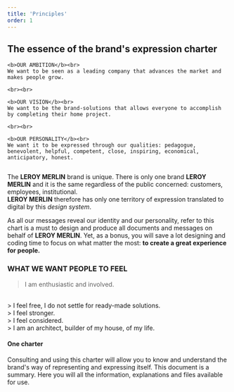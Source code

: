 ```yaml
---
title: 'Principles'
order: 1
---
```


## The essence of the brand's expression charter

```hint|directive
<b>OUR AMBITION</b><br>
We want to be seen as a leading company that advances the market and makes people grow.

<br><br>

<b>OUR VISION</b><br>
We want to be the brand-solutions that allows everyone to accomplish by completing their home project.

<br><br>

<b>OUR PERSONALITY</b><br>
We want it to be expressed through our qualities: pedagogue, benevolent, helpful, competent, close, inspiring, economical, anticipatory, honest.


```


The **LEROY MERLIN** brand is unique. There is only one brand **LEROY MERLIN** and it is the same regardless of the public concerned: customers, employees, institutional.
</br>
**LEROY MERLIN** therefore has only one territory of expression translated to digital by this _design system_.

As all our messages reveal our identity and our personality, refer to this chart is a must to design and produce all documents and messages on behalf of **LEROY MERLIN**. Yet, as a bonus, you will save a lot designing and coding time to focus on what matter the most: **to create a great experience for people.**

### WHAT WE WANT PEOPLE TO FEEL

> I am enthusiastic and involved.
<br/>
> I feel free, I do not settle for ready-made solutions.
<br/>
> I feel stronger.
<br/>
> I feel considered.
<br/>
> I am an architect, builder of my house, of my life.


#### One charter
Consulting and using this charter will allow you to know and understand the brand's way of representing and expressing itself. This document is a summary. Here you will all the information, explanations and files available for use. 


<br/>


